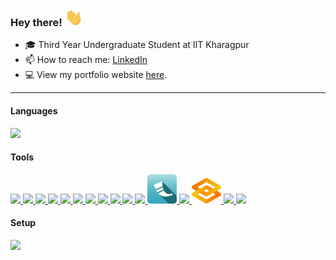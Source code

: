 ### Hey there! <img src="https://raw.githubusercontent.com/ABSphreak/ABSphreak/master/gifs/Hi.gif" height="28px">

- 🎓 Third Year Undergraduate Student at IIT Kharagpur
- 📫 How to reach me: [LinkedIn](https://www.linkedin.com/in/harshit-jain-4081a0256/)
- 💻 View my portfolio website [here](https://harshit-jain52.github.io).
<hr>

#### Languages

<p>
    <img src="https://skillicons.dev/icons?i=c,cpp,py,html,css,js,ts,go,scala,dart,bash,md" />
</p>

#### Tools

<p>
    <a href="https://react.dev/" target="_blank"><img src="https://skillicons.dev/icons?i=react" width="47vw"/> </a>
    <a href="https://expressjs.com/" target="_blank"><img src="https://skillicons.dev/icons?i=express" width="47vw"/> </a>
    <a href="https://nodejs.org/en" target="_blank"><img src="https://skillicons.dev/icons?i=nodejs" width="47vw"/> </a>
    <a href="https://www.mongodb.com/" target="_blank"><img src="https://skillicons.dev/icons?i=mongodb" width="47vw"/> </a>
    <a href="https://sass-lang.com/" target="_blank"><img src="https://skillicons.dev/icons?i=sass" width="47vw"/> </a>
    <a href="https://tailwindcss.com/" target="_blank"><img src="https://skillicons.dev/icons?i=tailwind" width="47vw"/> </a>
    <a href="https://vercel.com/" target="_blank"><img src="https://skillicons.dev/icons?i=vercel" width="47vw"/> </a>
    <a href="https://flutter.dev/" target="_blank"><img src="https://skillicons.dev/icons?i=flutter" width="47vw"/> </a>
    <a href="https://firebase.google.com/" target="_blank"><img src="https://skillicons.dev/icons?i=firebase" width="47vw"/> </a>
    <a href="https://www.docker.com/" target="_blank"><img src="https://skillicons.dev/icons?i=docker" width="47vw"/> </a>
    <a href="https://fastapi.tiangolo.com/" target="_blank"><img src="https://skillicons.dev/icons?i=fastapi" width="47vw"/> </a>
    <a href="https://flask.palletsprojects.com/en/stable/" target="_blank"><img src="./Icons/flask-square.png" width="47vw"/> </a>
    <a href="https://hyperdiv.io/" target="_blank"><img src="https://hyperdiv.io/hd-logo-white.svg" width="47vw"/> </a>
    <a href="https://www.gradio.app/" target="_blank"><img src="./Icons/gradio-icon-seeklogo.svg" width="47vw"/> </a>
    <a href="https://www.digitalocean.com/" target="_blank"><img src="https://opensource.nyc3.cdn.digitaloceanspaces.com/attribution/assets/SVG/DO_Logo_icon_blue.svg" width="47vw"/> </a>
    <a href="https://www.postgresql.org/" target="_blank"><img src="https://skillicons.dev/icons?i=postgres" width="47vw"/> </a>
</p>

#### Setup

<p>
    <img src="https://skillicons.dev/icons?i=mint,vscode,sublime" />
</p>
